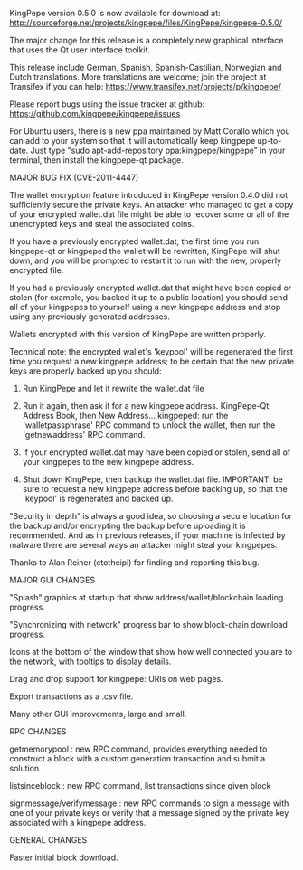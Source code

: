 KingPepe version 0.5.0 is now available for download at:
http://sourceforge.net/projects/kingpepe/files/KingPepe/kingpepe-0.5.0/

The major change for this release is a completely new graphical interface that uses the Qt user interface toolkit.

This release include German, Spanish, Spanish-Castilian, Norwegian and Dutch translations. More translations are welcome; join the project at Transifex if you can help:
https://www.transifex.net/projects/p/kingpepe/

Please report bugs using the issue tracker at github:
https://github.com/kingpepe/kingpepe/issues

For Ubuntu users, there is a new ppa maintained by Matt Corallo which you can add to your system so that it will automatically keep kingpepe up-to-date.  Just type "sudo apt-add-repository ppa:kingpepe/kingpepe" in your terminal, then install the kingpepe-qt package.

MAJOR BUG FIX  (CVE-2011-4447)

The wallet encryption feature introduced in KingPepe version 0.4.0 did not sufficiently secure the private keys. An attacker who
managed to get a copy of your encrypted wallet.dat file might be able to recover some or all of the unencrypted keys and steal the
associated coins.

If you have a previously encrypted wallet.dat, the first time you run kingpepe-qt or kingpeped the wallet will be rewritten, KingPepe will
shut down, and you will be prompted to restart it to run with the new, properly encrypted file.

If you had a previously encrypted wallet.dat that might have been copied or stolen (for example, you backed it up to a public
location) you should send all of your kingpepes to yourself using a new kingpepe address and stop using any previously generated addresses.

Wallets encrypted with this version of KingPepe are written properly.

Technical note: the encrypted wallet's 'keypool' will be regenerated the first time you request a new kingpepe address; to be certain that the
new private keys are properly backed up you should:

1. Run KingPepe and let it rewrite the wallet.dat file

2. Run it again, then ask it for a new kingpepe address.
KingPepe-Qt: Address Book, then New Address...
kingpeped: run the 'walletpassphrase' RPC command to unlock the wallet,  then run the 'getnewaddress' RPC command.

3. If your encrypted wallet.dat may have been copied or stolen, send  all of your kingpepes to the new kingpepe address.

4. Shut down KingPepe, then backup the wallet.dat file.
IMPORTANT: be sure to request a new kingpepe address before backing up, so that the 'keypool' is regenerated and backed up.

"Security in depth" is always a good idea, so choosing a secure location for the backup and/or encrypting the backup before uploading it is recommended. And as in previous releases, if your machine is infected by malware there are several ways an attacker might steal your kingpepes.

Thanks to Alan Reiner (etotheipi) for finding and reporting this bug.

MAJOR GUI CHANGES

"Splash" graphics at startup that show address/wallet/blockchain loading progress.

"Synchronizing with network" progress bar to show block-chain download progress.

Icons at the bottom of the window that show how well connected you are to the network, with tooltips to display details.

Drag and drop support for kingpepe: URIs on web pages.

Export transactions as a .csv file.

Many other GUI improvements, large and small.

RPC CHANGES

getmemorypool : new RPC command, provides everything needed to construct a block with a custom generation transaction and submit a solution

listsinceblock : new RPC command, list transactions since given block

signmessage/verifymessage : new RPC commands to sign a message with one of your private keys or verify that a message signed by the private key associated with a kingpepe address.

GENERAL CHANGES

Faster initial block download.
